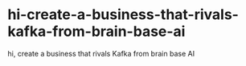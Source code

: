 # hi-create-a-business-that-rivals-kafka-from-brain-base-ai
hi, create a business that rivals Kafka from brain base AI
